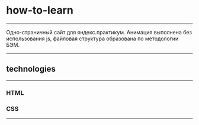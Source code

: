 # how-to-learn

---

Одно-страничный сайт для яндекс.практикум.
Анимация выполнена без использования js, файловая структура образована по методологии БЭМ.

---

## technologies

---

### HTML

### CSS

---
